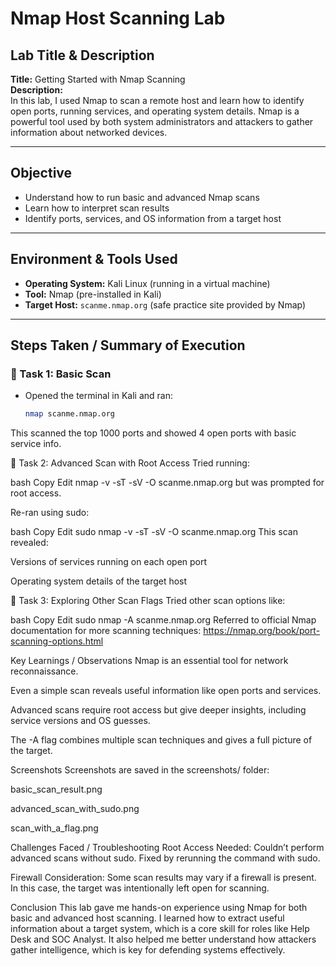 # Nmap Host Scanning Lab

## Lab Title & Description

**Title:** Getting Started with Nmap Scanning  
**Description:**  
In this lab, I used Nmap to scan a remote host and learn how to identify open ports, running services, and operating system details. Nmap is a powerful tool used by both system administrators and attackers to gather information about networked devices.

---

## Objective

- Understand how to run basic and advanced Nmap scans
- Learn how to interpret scan results
- Identify ports, services, and OS information from a target host

---

## Environment & Tools Used

- **Operating System:** Kali Linux (running in a virtual machine)
- **Tool:** Nmap (pre-installed in Kali)
- **Target Host:** `scanme.nmap.org` (safe practice site provided by Nmap)

---

## Steps Taken / Summary of Execution

### 🔹 Task 1: Basic Scan
- Opened the terminal in Kali and ran:
  ```bash
  nmap scanme.nmap.org
This scanned the top 1000 ports and showed 4 open ports with basic service info.

🔹 Task 2: Advanced Scan with Root Access
Tried running:

bash
Copy
Edit
nmap -v -sT -sV -O scanme.nmap.org
but was prompted for root access.

Re-ran using sudo:

bash
Copy
Edit
sudo nmap -v -sT -sV -O scanme.nmap.org
This scan revealed:

Versions of services running on each open port

Operating system details of the target host

🔹 Task 3: Exploring Other Scan Flags
Tried other scan options like:

bash
Copy
Edit
sudo nmap -A scanme.nmap.org
Referred to official Nmap documentation for more scanning techniques:
https://nmap.org/book/port-scanning-options.html

Key Learnings / Observations
Nmap is an essential tool for network reconnaissance.

Even a simple scan reveals useful information like open ports and services.

Advanced scans require root access but give deeper insights, including service versions and OS guesses.

The -A flag combines multiple scan techniques and gives a full picture of the target.

Screenshots
Screenshots are saved in the screenshots/ folder:

basic_scan_result.png

advanced_scan_with_sudo.png

scan_with_a_flag.png

Challenges Faced / Troubleshooting
Root Access Needed: Couldn’t perform advanced scans without sudo. Fixed by rerunning the command with sudo.

Firewall Consideration: Some scan results may vary if a firewall is present. In this case, the target was intentionally left open for scanning.

Conclusion
This lab gave me hands-on experience using Nmap for both basic and advanced host scanning. I learned how to extract useful information about a target system, which is a core skill for roles like Help Desk and SOC Analyst. It also helped me better understand how attackers gather intelligence, which is key for defending systems effectively.
